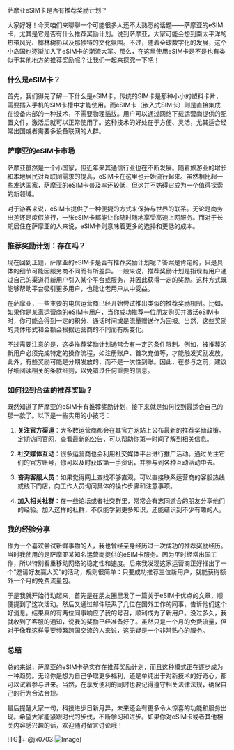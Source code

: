 萨摩亚eSIM卡是否有推荐奖励计划？

大家好呀！今天咱们来聊聊一个可能很多人还不太熟悉的话题——萨摩亚的eSIM卡，尤其是它是否有什么推荐奖励计划。说到萨摩亚，大家可能会想到南太平洋的热带风光、椰林树影以及那独特的文化氛围。不过，随着全球数字化的发展，这个小岛国也逐渐加入了eSIM卡的潮流大军。那么，在这里使用eSIM卡是不是也有类似于其他地方的推荐奖励呢？让我们一起来探究一下吧！

### 什么是eSIM卡？

首先，我们得先了解一下什么是eSIM卡。传统的SIM卡是那种小小的塑料卡片，需要插入手机的SIM卡槽中才能使用。而eSIM卡（嵌入式SIM卡）则是直接集成在设备内部的一种技术，不需要物理插拔。用户可以通过网络下载运营商提供的配置文件，激活后就可以正常使用了。这种技术的好处在于方便、灵活，尤其适合经常出国或者需要多设备联网的人群。

### 萨摩亚的eSIM卡市场

萨摩亚虽然是一个小国家，但近年来其通信行业也在不断发展。随着旅游业的增长和本地居民对互联网需求的提高，eSIM卡在这里也开始流行起来。虽然相比起一些发达国家，萨摩亚的eSIM卡普及率还较低，但这并不妨碍它成为一个值得探索的新领域。

对于游客来说，eSIM卡提供了一种便捷的方式来保持与世界的联系。无论是商务出差还是度假旅行，一张eSIM卡都能让你随时随地享受高速上网服务。而对于长期居住在萨摩亚的人来说，eSIM卡则意味着更多的选择和更低的成本。

### 推荐奖励计划：存在吗？

现在回到正题，萨摩亚的eSIM卡是否有推荐奖励计划呢？答案是肯定的，只是具体的细节可能因服务商不同而有所差异。一般来说，推荐奖励计划是指现有用户通过自己的渠道将新用户引入某个平台或服务，并因此获得一定的奖励。这种方式既能够帮助平台吸引更多用户，也能让老用户从中受益。

在萨摩亚，一些主要的电信运营商已经开始尝试推出类似的推荐奖励机制。比如，如果你是某家运营商的eSIM卡用户，当你成功推荐一位朋友购买并激活eSIM卡时，你可能会得到一定的积分、通话时间或是流量赠送作为回报。当然，这些奖励的具体形式和金额会根据运营商的不同而有所变化。

不过需要注意的是，这类推荐奖励计划通常会有一定的条件限制。例如，被推荐的新用户必须完成特定的操作流程，如注册账户、首次充值等，才能触发奖励发放。此外，有些奖励可能是分期发放的，而不是一次性到账。因此，在参与之前，建议仔细阅读相关的条款细则，以免错过任何重要的信息。

### 如何找到合适的推荐奖励？

既然知道了萨摩亚的eSIM卡有推荐奖励计划，接下来就是如何找到最适合自己的那一款了。以下是一些实用的小技巧：

1. **关注官方渠道**：大多数运营商都会在其官方网站上公布最新的推荐奖励政策。定期访问官网，查看最新的公告，可以帮助你第一时间了解到相关信息。
   
2. **社交媒体互动**：很多运营商也会利用社交媒体平台进行推广活动。通过关注它们的官方账号，你可以及时获取第一手资讯，并参与到各种互动活动中去。

3. **咨询客服人员**：如果觉得网上查找不够直观，可以直接联系运营商的客服热线或线下门店，向工作人员询问具体的操作步骤和注意事项。

4. **加入相关社群**：在一些论坛或者社交群里，常常会有志同道合的朋友分享他们的经验。加入这样的社群，不仅能学到更多知识，还能结识到不少有趣的人。

### 我的经验分享

作为一个喜欢尝试新鲜事物的人，我也曾经亲身经历过一次成功的推荐奖励经历。当时我使用的是萨摩亚某知名运营商提供的eSIM卡服务。因为平时经常出国工作，所以特别看重移动网络的稳定性和速度。后来我发现这家运营商正好推出了一个“邀请好友赢大奖”的活动，规则很简单：只要成功推荐三位新用户，就能获得额外一个月的免费流量包。

于是我就开始行动起来，首先是在朋友圈里发了一篇关于eSIM卡优点的文章，顺便提到了这次活动。然后又通过邮件联系了几位在国外工作的同事，告诉他们这个好消息。结果真的有两位同事响应了我的号召，顺利成为了新用户。没过多久，我就收到了客服的通知，说我的奖励已经准备好了。虽然只是一个月的免费流量，但对于像我这样需要频繁跨国交流的人来说，这无疑是一个非常贴心的服务。

### 总结

总的来说，萨摩亚的eSIM卡确实存在推荐奖励计划，而且这种模式正在逐步成为一种趋势。无论你是想为自己争取更多福利，还是单纯出于对新技术的好奇心，都可以试着参与进来。当然，在享受便利的同时也要记得遵守相关法律法规，确保自己的行为合法合规。

最后提醒大家一句，科技进步日新月异，未来还会有更多令人惊喜的功能和服务出现。希望大家能紧跟时代的步伐，不断学习和进步。如果你对eSIM卡或者其他相关内容感兴趣的话，欢迎随时留言讨论哦！

[TG💪+ @jx0703 ![Image](https://github.com/user-attachments/assets/dbca1d08-cadb-493c-b0ec-ad6f7a83f270)]